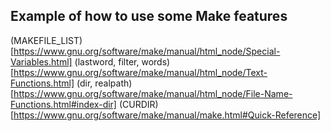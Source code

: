 Example of how to use some Make features
----------------------------------------

(MAKEFILE_LIST)[https://www.gnu.org/software/make/manual/html_node/Special-Variables.html]
(lastword, filter, words)[https://www.gnu.org/software/make/manual/html_node/Text-Functions.html]
(dir, realpath)[https://www.gnu.org/software/make/manual/html_node/File-Name-Functions.html#index-dir]
(CURDIR)[https://www.gnu.org/software/make/manual/make.html#Quick-Reference]
